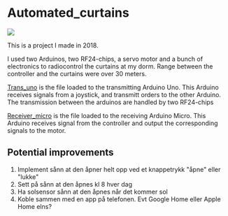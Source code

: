 # Automated_curtains

![](images/Automated_curtains.gif)

This is a project I made in 2018. 

I used two Arduinos, two RF24-chips, a servo motor and a bunch of electronics to radiocontrol the curtains at my dorm. Range between the controller and the curtains were over 30 meters.

[Trans_uno](Trans_uno.ino) is the file loaded to the transmitting Arduino Uno. This Arduino receives signals from a joystick, and transmitt orders to the other Arduino. The transmission between the arduinos are handled by two RF24-chips

[Receiver_micro](Receiver_micro.ino) is the file loaded to the receiving Arduino Micro. This Arduino receives signal from the controller and output the corresponding signals to the motor.

## Potential improvements
1. Implement sånn at den åpner helt opp ved et knappetrykk "åpne" eller "lukke"
2. Sett på sånn at den åpnes kl 8 hver dag
3. Ha solsensor sånn at den åpnes når det kommer sol
4. Koble sammen med en app på telefonen. Evt Google Home eller Apple Home elns?
